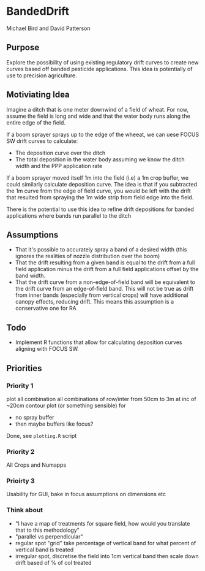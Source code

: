 # BandedDrift

Michael Bird and David Patterson


## Purpose

Explore the possibility of using existing regulatory drift curves to create new
curves based off banded pesticide applications. This idea is potentially of use
to precision agriculture.

## Motiviating Idea

Imagine a ditch that is one meter downwind of a field of wheat. For now, assume
the field is long and wide and that the water body runs along the entire edge of
the field.

If a boom sprayer sprays up to the edge of the wheeat, we can uese FOCUS SW 
drift curves to calculate:

  - The deposition curve over the ditch
  - The total deposition in the water body assuming we know the ditch width and
    the PPP application rate

If a boom sprayer moved itself 1m into the field (i.e) a 1m crop buffer, we 
could similarly calculate deposition curve. The idea is that if you subtracted
the 1m curve from the edge of field curve, you would be left with the drift that
resulted from spraying the 1m wide strip from field edge into the field.

There is the potential to use this idea to refine drift depositions for banded 
applications where bands run parallel to the ditch

## Assumptions

 - That it's possible to accurately spray a band of a desired width (this 
   ignores the realities of nozzle distribution over the boom)
 - That the drift resulting from a given band is equal to the drift from a full
   field application minus the drift from a full field applications offset by the 
   band width. 
 - That the drift curve from a non-edge-of-field band will be equivalent to the 
   drift curve from an edge-of-field band. This will not be true as drift from 
   inner bands (especially from vertical crops) will have additional canopy 
   effects, reducing drift. This means this assumption is a conservative one for
   RA
   


## Todo

  - Implement R functions that allow for calculating deposition curves aligning
    with FOCUS SW.


## Priorities

### Priority 1 

plot all combination all combinations of row/inter from 50cm to 3m at inc of
~20cm contour plot (or something sensible) for
- no spray buffer
- then maybe buffers like focus?

Done, see `plotting.R` script

### Priority 2 
 All Crops and Numapps

### Prioirty 3 
 Usability for GUI, bake in focus assumptions on dimensions etc

### Think about 
  - "I have a map of treatments for square field, how would you translate that to 
     this methodology"
  - "parallel vs perpendicular"
  - regular spot "grid" take percentage of vertical band for what percent of 
  vertical band is treated
  - irregular spot, discretise the field into 1cm vertical band then scale
  down drift based of % of col treated
